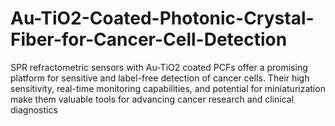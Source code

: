 # Au-TiO2-Coated-Photonic-Crystal-Fiber-for-Cancer-Cell-Detection

SPR refractometric sensors with Au-TiO2 coated PCFs offer a promising platform for sensitive and label-free detection of cancer cells. Their high sensitivity, real-time monitoring capabilities, and potential for miniaturization make them valuable tools for advancing cancer research and clinical diagnostics
